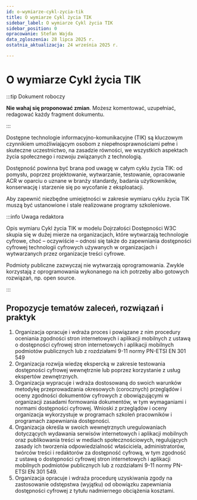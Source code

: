 ```yaml
---
id: o-wymiarze-cykl-zycia-tik
title: O wymiarze Cykl życia TIK
sidebar_label: O wymiarze Cykl życia TIK
sidebar_position: 0
opracowanie: Stefan Wajda
data_zgloszenia: 28 lipca 2025 r.
ostatnia_aktualizacja: 24 września 2025 r.

---
```


# O wymiarze Cykl życia TIK

:::tip Dokument roboczy

**Nie wahaj się proponować zmian**. Możesz komentować, uzupełniać, redagować każdy fragment dokumentu.

:::

Dostępne technologie informacyjno-komunikacyjne (TIK) są kluczowym czynnikiem umożliwiającym osobom z&nbsp;niepełnosprawnościami pełne i skuteczne uczestnictwo, na zasadzie równości, we wszystkich aspektach życia społecznego i&nbsp;rozwoju związanych z&nbsp;technologią.

Dostępność powinna być brana pod uwagę w całym cyklu życia TIK: od pomysłu, poprzez projektowanie, wytwarzanie, testowanie, opracowanie ACR w oparciu o uznane w branży standardy, badania użytkowników, konserwację i starzenie się po wycofanie z&nbsp;eksploatacji. 

Aby zapewnić niezbędne umiejętności w zakresie wymiaru cyklu życia TIK muszą być ustanowione i stale realizowane programy szkoleniowe.

:::info Uwaga redaktora

Opis wymiaru Cykl życia TIK w modelu Dojrzałości Dostępności W3C skupia się w dużej mierze na organizacjach, które wytwarzają technologie cyfrowe, choć – oczywiście – odnosi się także do zapewniania dostępności cyfrowej technologii cyfrowych używanych w organizacjach i wytwarzanych przez organizacje treści cyfrowe.

Podmioty publiczne zazwyczaj nie wytwarzają oprogramowania. Zwykle korzystają z oprogramowania wykonanego na ich potrzeby albo gotowych rozwiązań, np. open source.

:::

## Propozycje tematów zaleceń, rozwiązań i praktyk

1. Organizacja opracuje i wdraża proces i powiązane z nim procedury oceniania zgodności stron internetowych i aplikacji mobilnych z&nbsp;ustawą o&nbsp;dostępności cyfrowej stron internetowych i&nbsp;aplikacji mobilnych podmiotów publicznych lub z&nbsp;rozdziałami 9-11 normy PN-ETSI EN 301 549
2. Organizacja rozwija wiedzę ekspercką w zakresie testowania dostępności cyfrowej wewnętrznie lub poprzez korzystanie z&nbsp;usług ekspertów zewnętrznych.
3. Organizacja wypracuje i wdraża dostosowaną do swoich warunków metodykę przeprowadzania okresowych (corocznych) przeglądów i oceny zgodności dokumentów cyfrowych z obowiązującymi w organizacji zasadami formowania dokumentów, w tym wymaganiami i normami dostępności cyfrowej. Wnioski z przeglądów i oceny organizacja wykorzystuje w programach szkoleń pracowników i programach zapewniania dostępności.
4. Organizacja określa w swoich wewnętrznych uregulowaniach dotyczących wydawania serwisów internetowych i aplikacji mobilnych oraz publikowania treści w mediach społecznościowych, regulujących zasady ich tworzenia odpowiedzialność właściciela, administratorów, twórców treści i redaktorów za dostępność cyfrową, w&nbsp;tym zgodność z&nbsp;ustawą o&nbsp;dostępności cyfrowej stron internetowych i aplikacji mobilnych podmiotów publicznych lub z rozdziałami 9-11 normy PN-ETSI EN 301 549.
5. Organizacja opracuje i wdraża procedurę uzyskiwania zgody na zastosowanie odstępstwa (wyjątku) od obowiązku zapewniania dostępności cyfrowej z tytułu nadmiernego obciążenia kosztami.